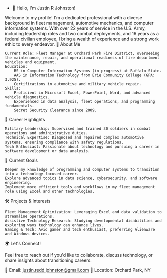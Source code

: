 - 👋 Hello, I'm Justin R Johnston!

Welcome to my profile! I'm a dedicated professional with a diverse background in fleet management, automotive mechanics, and computer information systems. With over 22 years of service in the U.S. Army, including leadership roles and two combat deployments, and 16 years as a federal civilian employee, I bring a wealth of experience and a strong work ethic to every endeavor.
🌟 About Me

    Current Role: Fleet Manager at Orchard Park Fire District, overseeing the maintenance, repair, and operational readiness of fire department vehicles and equipment.
    Education:
        BS in Computer Information Systems (in progress) at Buffalo State.
        AAS in Information Technology from Erie Community College (GPA: 3.925).
        Certifications in automotive and military vehicle repair.
    Skills:
        Proficient in Microsoft Excel, PowerPoint, Word, and advanced vehicle diagnostics.
        Experienced in data analysis, fleet operations, and programming fundamentals.
        Secret Security Clearance since 2009.

🚀 Career Highlights

    Military Leadership: Supervised and trained 30 soldiers in combat operations and administrative duties.
    Technical Expertise: Diagnosed and repaired complex automotive systems, ensuring compliance with safety regulations.
    Tech Enthusiast: Passionate about technology and pursuing a career in software development or data analysis.

🎯 Current Goals

    Deepen my knowledge of programming and computer systems to transition into a technology-focused career.
    Explore advanced topics in data science, cybersecurity, and software engineering.
    Implement more efficient tools and workflows in my fleet management role using Excel and other technologies.

🛠️ Projects & Interests

    Fleet Management Optimization: Leveraging Excel and data validation to streamline operations.
    Assistive Technology Research: Studying developmental disabilities and exploring ways technology can enhance lives.
    Gaming & Tech: Avid gamer and tech enthusiast, preferring Alienware and Windows devices.

🌍 Let's Connect!

Feel free to reach out if you'd like to collaborate, discuss technology, or share insights about transitioning careers.

📧 Email: justin.redd.johnston@gmail.com
📍 Location: Orchard Park, NY
<!---
JJohnston-jaytwice/JJohnston-jaytwice is a ✨ special ✨ repository because its `README.md` (this file) appears on your GitHub profile.
You can click the Preview link to take a look at your changes.
--->
